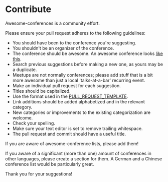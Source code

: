 # Contribute

Awesome-conferences is a community effort.

Please ensure your pull request adheres to the following guidelines:

- You should have been to the conference you're suggesting.
- You shouldn't be an organizer of the conference.
- The conference should be awesome. An awesome conference looks [like this](https://github.com/RichardLitt/awesome-conferences#what-makes-a-conference-awesome).
- Search previous suggestions before making a new one, as yours may be a duplicate.
- Meetups are not normally conferences; please add stuff that is a bit more awesome than just a local 'talks-at-a-bar' recurring event.
- Make an individual pull request for each suggestion.
- Titles should be capitalized.
- Use the format used in the [PULL_REQUEST_TEMPLATE](PULL_REQUEST_TEMPLATE.md).
- Link additions should be added alphabetized and in the relevant category.
- New categories or improvements to the existing categorization are welcome.
- Check your spelling.
- Make sure your text editor is set to remove trailing whitespace.
- The pull request and commit should have a useful title.

If you are aware of awesome-conference lists, please add them!

If you aware of a significant (more than one) amount of conferences in other languages, please create a section for them. A German and a Chinese conference list would be particularly great.

Thank you for your suggestions!
